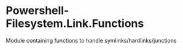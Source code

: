 # Powershell-Filesystem.Link.Functions
Module containing functions to handle symlinks/hardlinks/junctions
